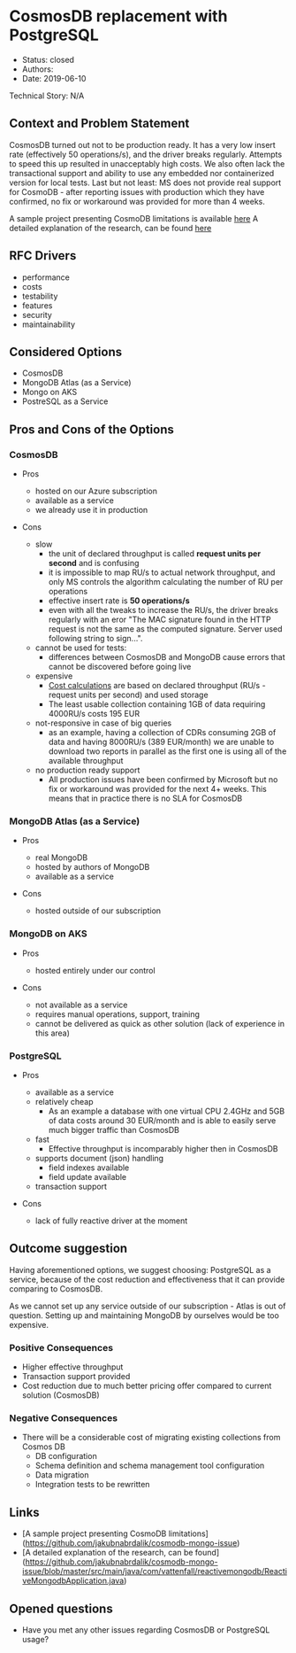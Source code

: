 # CosmosDB replacement with PostgreSQL

* Status: closed
* Authors: <redacted>
* Date: 2019-06-10

Technical Story: N/A

## Context and Problem Statement

CosmosDB turned out not to be production ready. It has a very low insert rate (effectively 50 operations/s),
and the driver breaks regularly. Attempts to speed this up resulted in unacceptably high costs. We also often lack
the transactional support and ability to use any embedded nor containerized version for local tests.
Last but not least: MS does not provide real support for CosmoDB - after reporting issues with production
which they have confirmed, no fix or workaround was provided for more than 4 weeks.

A sample project presenting CosmoDB limitations is available [here](https://github.com/jakubnabrdalik/cosmodb-mongo-issue)
A detailed explanation of the research, can be found [here](https://github.com/jakubnabrdalik/cosmodb-mongo-issue/blob/master/src/main/java/com/vattenfall/reactivemongodb/ReactiveMongodbApplication.java)

## RFC Drivers

* performance
* costs
* testability
* features
* security
* maintainability

## Considered Options

* CosmosDB
* MongoDB Atlas (as a Service)
* Mongo on AKS
* PostreSQL as a Service

## Pros and Cons of the Options

### CosmosDB

* Pros
    * hosted on our Azure subscription
    * available as a service
    * we already use it in production

* Cons
    * slow
        * the unit of declared throughput is called **request units per second** and is confusing
        * it is impossible to map RU/s to actual network throughput, and only MS controls the algorithm calculating the number of RU per operations
        * effective insert rate is **50 operations/s**
        * even with all the tweaks to increase the RU/s, the driver breaks regularly with an eror "The MAC signature found in the HTTP request is not the same as the computed signature. Server used following string to sign...".
    * cannot be used for tests:
        * differences between CosmosDB and MongoDB cause errors that cannot be discovered before going live
    * expensive
        * [Cost calculations](https://azure.microsoft.com/pl-pl/pricing/details/cosmos-db/) are based on declared throughput (RU/s - request units per second) and used storage
        * The least usable collection containing 1GB of data requiring 4000RU/s costs 195 EUR
    * not-responsive in case of big queries
        * as an example, having a collection of CDRs consuming 2GB of data and having 8000RU/s (389 EUR/month) we are unable
          to download two reports in parallel as the first one is using all of the available throughput
    * no production ready support
        * All production issues have been confirmed by Microsoft but no fix or workaround was provided for the next 4+ weeks. This means that in practice there is no SLA for CosmosDB

### MongoDB Atlas (as a Service)

* Pros
    * real MongoDB
    * hosted by authors of MongoDB
    * available as a service

* Cons
    * hosted outside of our subscription

### MongoDB on AKS

* Pros
    * hosted entirely under our control

* Cons
    * not available as a service
    * requires manual operations, support, training
    * cannot be delivered as quick as other solution (lack of experience in this area)

### PostgreSQL

* Pros
    * available as a service
    * relatively cheap
        * As an example a database with one virtual CPU 2.4GHz and 5GB of data costs around 30 EUR/month and is able to easily serve much bigger traffic than CosmosDB
    * fast
        * Effective throughput is incomparably higher then in CosmosDB
    * supports document (json) handling
        * field indexes available
        * field update available
    * transaction support

* Cons
    * lack of fully reactive driver at the moment

## Outcome suggestion

Having aforementioned options, we suggest choosing: PostgreSQL as a service, because of the cost reduction and effectiveness that it can provide comparing to CosmosDB.

As we cannot set up any service outside of our subscription - Atlas is out of question. Setting up and maintaining MongoDB by ourselves would be too expensive.

### Positive Consequences

* Higher effective throughput
* Transaction support provided
* Cost reduction due to much better pricing offer compared to current solution (CosmosDB)

### Negative Consequences

* There will be a considerable cost of migrating existing collections from Cosmos DB
    * DB configuration
    * Schema definition and schema management tool configuration
    * Data migration
    * Integration tests to be rewritten


## Links

* [A sample project presenting CosmoDB limitations] (https://github.com/jakubnabrdalik/cosmodb-mongo-issue)
* [A detailed explanation of the research, can be found] (https://github.com/jakubnabrdalik/cosmodb-mongo-issue/blob/master/src/main/java/com/vattenfall/reactivemongodb/ReactiveMongodbApplication.java)

## Opened questions

* Have you met any other issues regarding CosmosDB or PostgreSQL usage?
